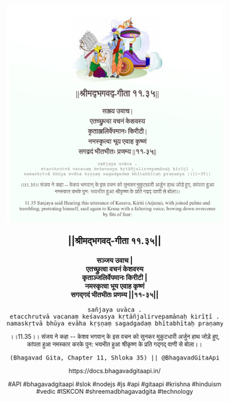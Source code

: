 <img src="../../asset/BG_11_35.png"/>
<center><h2>||श्रीमद्‍भगवद्‍-गीता ११.३५||</h2>
<h3>सञ्जय उवाच |<br/>एतच्छ्रुत्वा वचनं केशवस्य<br/>कृताञ्जलिर्वेपमानः किरीटी |<br/>नमस्कृत्वा भूय एवाह कृष्णं<br/>सगद्गदं भीतभीतः प्रणम्य ||११-३५||</h3>
<pre>sañjaya uvāca .<br/>etacchrutvā vacanaṃ keśavasya kṛtāñjalirvepamānaḥ kirīṭī .<br/>namaskṛtvā bhūya evāha kṛṣṇaṃ sagadgadaṃ bhītabhītaḥ praṇamya ||11-35||</pre>
<p>।।11.35।। संजय ने कहा -- केशव भगवान् के इस वचन को सुनकर मुकुटधारी अर्जुन हाथ जोड़े हुए, कांपता हुआ नमस्कार करके पुन: भयभीत हुआ श्रीकृष्ण के प्रति गद्गद् वाणी से बोला।।</p>
<pre>(Bhagavad Gita, Chapter 11, Shloka 35) || @BhagavadGitaApi</pre><p>https://docs.bhagavadgitaapi.in/</p><p>#API #bhagavadgitaapi #slok #nodejs #js #api #gitaapi #krishna #hinduism #vedic #ISKCON #shreemadbhagavadgita #technology</p></center>